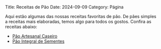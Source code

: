Title: Receitas de Pão
Date: 2024-09-09
Category: Página

Aqui estão algumas das nossas receitas favoritas de pão. De pães simples a receitas mais elaboradas, temos algo para todos os gostos. Confira as receitas abaixo:

- [Pão Artesanal Caseiro](pao-artesanal-caseiro.md)
- [Pão Integral de Sementes](pao-integral-de-sementes.md)
